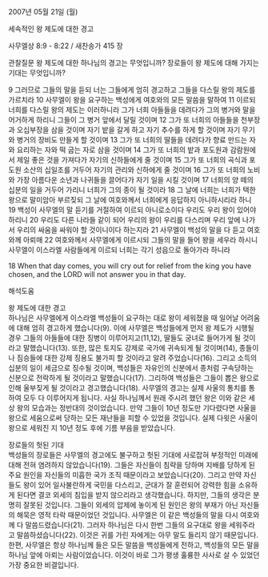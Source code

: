 2007년 05월 21일 (월)

세속적인 왕 제도에 대한 경고



사무엘상 8:9 - 8:22 / 새찬송가 415 장


관찰질문 
왕 제도에 대한 하나님의 경고는 무엇입니까? 
장로들이 왕 제도에 대해 가지는 기대는 무엇입니까?

9 그러므로 그들의 말을 듣되 너는 그들에게 엄히 경고하고 그들을 다스릴 왕의 제도를 가르치라 10 사무엘이 왕을 요구하는 백성에게 여호와의 모든 말씀을 말하여 11 이르되 너희를 다스릴 왕의 제도는 이러하니라 그가 너희 아들들을 데려다가 그의 병거와 말을 어거하게 하리니 그들이 그 병거 앞에서 달릴 것이며 12 그가 또 너희의 아들들을 천부장과 오십부장을 삼을 것이며 자기 밭을 갈게 하고 자기 추수를 하게 할 것이며 자기 무기와 병거의 장비도 만들게 할 것이며 13 그가 또 너희의 딸들을 데려다가 향료 만드는 자와 요리하는 자와 떡 굽는 자로 삼을 것이며 14 그가 또 너희의 밭과 포도원과 감람원에서 제일 좋은 것을 가져다가 자기의 신하들에게 줄 것이며 15 그가 또 너희의 곡식과 포도원 소산의 십일조를 거두어 자기의 관리와 신하에게 줄 것이며 
16 그가 또 너희의 노비와 가장 아름다운 소년과 나귀들을 끌어다가 자기 일을 시킬 것이며 17 너희의 양 떼의 십분의 일을 거두어 가리니 너희가 그의 종이 될 것이라 18 그 날에 너희는 너희가 택한 왕으로 말미암아 부르짖되 그 날에 여호와께서 너희에게 응답하지 아니하시리라 하니 19 백성이 사무엘의 말 듣기를 거절하여 이르되 아니로소이다 우리도 우리 왕이 있어야 하리니 20 우리도 다른 나라들 같이 되어 우리의 왕이 우리를 다스리며 우리 앞에 나가서 우리의 싸움을 싸워야 할 것이니이다 하는지라 21 사무엘이 백성의 말을 다 듣고 여호와께 아뢰매 22 여호와께서 사무엘에게 이르시되 그들의 말을 들어 왕을 세우라 하시니 사무엘이 이스라엘 사람들에게 이르되 너희는 각기 성읍으로 돌아가라 하니라 

18 When that day comes, you will cry out for relief from the king you have chosen, and the LORD will not answer you in that day.

해석도움





왕 제도에 대한 경고  
하나님은 사무엘에게 이스라엘 백성들이 요구하는 대로 왕이 세워졌을 때 일어날 어려움에 대해 엄히 경고하게 했습니다(9). 이에 사무엘은 백성들에게 먼저 왕 제도가 시행될 경우 그들의 아들들에 대한 징병이 이루어지고(11,12), 딸들도 궁녀로 들어가게 될 것이라고 말했습니다(13). 또한, 많은 토지도 강제로 국가에 귀속되게 될 것이며(14), 종들이나 짐승들에 대한 강제 징용도 불가피 할 것이라고 알려 주었습니다(16). 그리고 소득의 십분의 일이 세금으로 징수될 것이며, 백성들은 자유인의 신분에서 종처럼 구속당하는 신분으로 전락하게 될 것이라고 말했습니다(17). 그리하여 백성들은 그들이 뽑은 왕으로 인해 울부짖게 될 것이라고 경고했습니다(18). 사무엘의 경고는 실제 사울의 통치를 통하여 모두 다 이루어지게 됩니다. 사실 하나님께서 원래 주시려 했던 왕은 이와 같은 세상 왕의 모습과는 정반대의 것이었습니다. 만약 그들이 10년 정도만 기다렸다면 사울을 왕으로 세움으로써 당하는 모든 재난들을 피할 수 있었을 것입니다. 실제 다윗은 사울이 왕으로 세워진 지 10년 정도 후에 기름 부음을 받았습니다.  

장로들의 헛된 기대  
백성들의 장로들은 사무엘의 경고에도 불구하고 헛된 기대에 사로잡혀 부정적인 미래에 대해 전혀 염려하지 않았습니다(19). 그들은 자신들이 침략을 당하며 지배를 당하게 된 주요 원인을 자신들의 미흡한 국가 조직 때문이라고 보았습니다(20). 그리고 만약 자신들도 왕이 있어 일사불란하게 국민을 다스리고, 군대가 잘 훈련되어 강력한 힘을 소유하게 된다면 결코 외세의 침입을 받지 않으리라고 생각했습니다. 하지만, 그들의 생각은 분명히 잘못된 것입니다. 그들이 외세의 압제에 놓이게 된 원인은 왕의 부재가 아닌 자신들의 해묵은 영적 타락 때문이었던 것입니다. 사무엘은 이 같은 백성들의 말을 다시 여호와께 다 말씀드렸습니다(21). 그러자 하나님은 다시 한번 그들의 요구대로 왕을 세워주라고 말씀하셨습니다(22). 이것은 귀를 가린 자에게는 아무 말도 들리지 않기 때문입니다. 한편, 사무엘은 항상 하나님께 들은 모든 말씀을 백성들에게 전하고, 백성들의 모든 말을 하나님 앞에 아뢰는 사람이었습니다. 이것이 바로 그가 평생 훌륭한 사사로 살 수 있었던 가장 중요한 비결입니다.